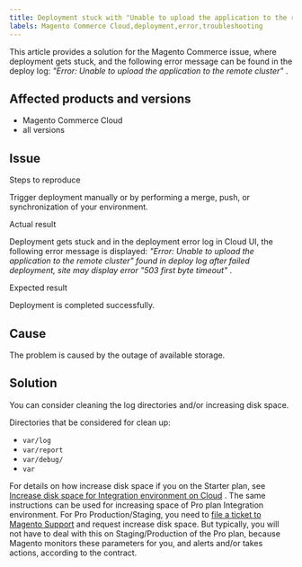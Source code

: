```yaml
---
title: Deployment stuck with "Unable to upload the application to the remote cluster" error
labels: Magento Commerce Cloud,deployment,error,troubleshooting
---
```


This article provides a solution for the Magento Commerce issue, where deployment gets stuck, and the following error message can be found in the deploy log: *"Error: Unable to upload the application to the remote cluster"* .

## Affected products and versions

* Magento Commerce Cloud
* all versions

## Issue

 <span class="wysiwyg-underline">Steps to reproduce</span>

Trigger deployment manually or by performing a merge, push, or synchronization of your environment.

 <span class="wysiwyg-underline">Actual result</span>

Deployment gets stuck and in the deployment error log in Cloud UI, the following error message is displayed: *"Error: Unable to upload the application to the remote cluster" found in deploy log after failed deployment, site may display error "503 first byte timeout"* .

 <span class="wysiwyg-underline">Expected result</span>

Deployment is completed successfully.

## Cause

The problem is caused by the outage of available storage.

<h2 id="solution">Solution</h2>

You can consider cleaning the log directories and/or increasing disk space.

Directories that be considered for clean up:

* `var/log`
* `var/report`
* `var/debug/`
* `var`

For details on how increase disk space if you on the Starter plan, see [Increase disk space for Integration environment on Cloud](https://support.magento.com/hc/en-us/articles/360005189554-Increase-disk-space-for-Integration-environment-on-Cloud) . The same instructions can be used for increasing space of Pro plan Integration environment. For Pro Production/Staging, you need to [file a ticket to Magento Support](https://support.magento.com/hc/en-us/articles/360019088251-Submit-a-support-ticket) and request increase disk space. But typically, you will not have to deal with this on Staging/Production of the Pro plan, because Magento monitors these parameters for you, and alerts and/or takes actions, according to the contract.
